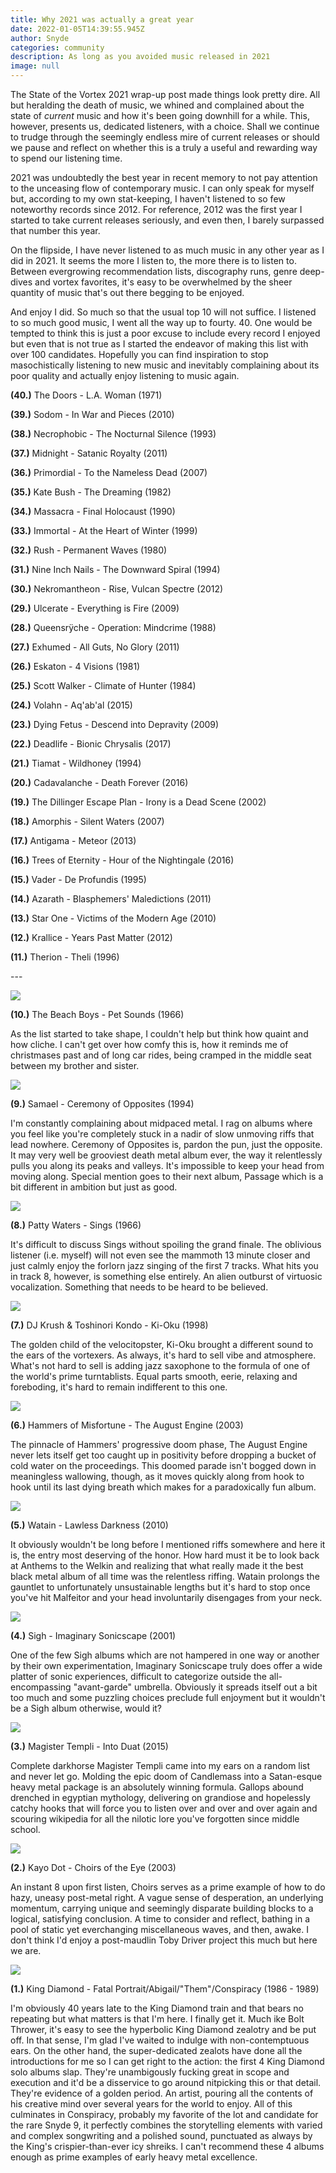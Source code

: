 ```yaml
---
title: Why 2021 was actually a great year
date: 2022-01-05T14:39:55.945Z
author: Snyde
categories: community
description: As long as you avoided music released in 2021
image: null
---
```

The State of the Vortex 2021 wrap-up post made things look pretty dire. All but heralding the death of music, we whined and complained about the state of *current* music and how it's been going downhill for a while. This, however, presents us, dedicated listeners, with a choice. Shall we continue to trudge through the seemingly endless mire of current releases or should we pause and reflect on whether this is a truly a useful and rewarding way to spend our listening time.

2021 was undoubtedly the best year in recent memory to not pay attention to the unceasing flow of contemporary music. I can only speak for myself but, according to my own stat-keeping, I haven't listened to so few noteworthy records since 2012. For reference, 2012 was the first year I started to take current releases seriously, and even then, I barely surpassed that number this year.

On the flipside, I have never listened to as much music in any other year as I did in 2021. It seems the more I listen to, the more there is to listen to. Between evergrowing recommendation lists, discography runs, genre deep-dives and vortex favorites, it's easy to be overwhelmed by the sheer quantity of music that's out there begging to be enjoyed.

And enjoy I did. So much so that the usual top 10 will not suffice. I listened to so much good music, I went all the way up to fourty. 40. One would be tempted to think this is just a poor excuse to include every record I enjoyed but even that is not true as I started the endeavor of making this list with over 100 candidates. Hopefully you can find inspiration to stop masochistically listening to new music and inevitably complaining about its poor quality and actually enjoy listening to music again.

**(40.)** The Doors - L.A. Woman (1971)

**(39.)** Sodom - In War and Pieces (2010)

**(38.)** Necrophobic - The Nocturnal Silence (1993)

**(37.)** Midnight - Satanic Royalty (2011)

**(36.)** Primordial - To the Nameless Dead (2007)

**(35.)** Kate Bush - The Dreaming (1982)

**(34.)** Massacra - Final Holocaust (1990)

**(33.)** Immortal - At the Heart of Winter (1999)

**(32.)** Rush - Permanent Waves (1980)

**(31.)** Nine Inch Nails - The Downward Spiral (1994)

**(30.)** Nekromantheon - Rise, Vulcan Spectre (2012)

**(29.)** Ulcerate - Everything is Fire (2009)

**(28.)** Queensrÿche - Operation: Mindcrime (1988)

**(27.)** Exhumed - All Guts, No Glory (2011)

**(26.)** Eskaton - 4 Visions (1981)

**(25.)** Scott Walker - Climate of Hunter (1984)

**(24.)** Volahn - Aq'ab'al (2015)

**(23.)** Dying Fetus - Descend into Depravity (2009)

**(22.)** Deadlife - Bionic Chrysalis (2017)

**(21.)** Tiamat - Wildhoney (1994)

**(20.)** Cadavalanche - Death Forever (2016)

**(19.)** The Dillinger Escape Plan - Irony is a Dead Scene (2002)

**(18.)** Amorphis - Silent Waters (2007)

**(17.)** Antigama - Meteor (2013)

**(16.)** Trees of Eternity - Hour of the Nightingale (2016)

**(15.)** Vader - De Profundis (1995)

**(14.)** Azarath - Blasphemers' Maledictions (2011)

**(13.)** Star One - Victims of the Modern Age (2010)

**(12.)** Krallice - Years Past Matter (2012)

**(11.)** Therion - Theli (1996)

\---

![](img/posts/petsounds.jpg)

**(10.)** The Beach Boys - Pet Sounds (1966)

As the list started to take shape, I couldn't help but think how quaint and how cliche. I can't get over how comfy this is, how it reminds me of christmases past and of long car rides, being cramped in the middle seat between my brother and sister.

![](img/posts/ceremonyofopposites.jpg)

**(9.)** Samael - Ceremony of Opposites (1994)

I'm constantly complaining about midpaced metal. I rag on albums where you feel like you're completely stuck in a nadir of slow unmoving riffs that lead nowhere. Ceremony of Opposites is, pardon the pun, just the opposite. It may very well be grooviest death metal album ever, the way it relentlessly pulls you along its peaks and valleys. It's impossible to keep your head from moving along. Special mention goes to their next album, Passage which is a bit different in ambition but just as good.

![](img/posts/sings.jpg)

**(8.)** Patty Waters - Sings (1966)

It's difficult to discuss Sings without spoiling the grand finale. The oblivious listener (i.e. myself) will not even see the mammoth 13 minute closer and just calmly enjoy the forlorn jazz singing of the first 7 tracks. What hits you in track 8, however, is something else entirely. An alien outburst of virtuosic vocalization. Something that needs to be heard to be believed.

![](img/posts/kioku.jpg)

**(7.)** DJ Krush & Toshinori Kondo - Ki-Oku (1998)

The golden child of the velocitopster, Ki-Oku brought a different sound to the ears of the vortexers. As always, it's hard to sell vibe and atmosphere. What's not hard to sell is adding jazz saxophone to the formula of one of the world's prime turntablists. Equal parts smooth, eerie, relaxing and foreboding, it's hard to remain indifferent to this one.

![](img/posts/augustengine.jpg)

**(6.)** Hammers of Misfortune - The August Engine (2003)

The pinnacle of Hammers' progressive doom phase, The August Engine never lets itself get too caught up in positivity before dropping a bucket of cold water on the proceedings. This doomed parade isn't bogged down in meaningless wallowing, though, as it moves quickly along from hook to hook until its last dying breath which makes for a paradoxically fun album.

![](img/posts/lawlessdarkness.jpg)

**(5.)** Watain - Lawless Darkness (2010)

It obviously wouldn't be long before I mentioned riffs somewhere and here it is, the entry most deserving of the honor. How hard must it be to look back at Anthems to the Welkin and realizing that what really made it the best black metal album of all time was the relentless riffing. Watain prolongs the gauntlet to unfortunately unsustainable lengths but it's hard to stop once you've hit Malfeitor and your head involuntarily disengages from your neck.

![](img/posts/imaginarysonicscape.jpg)

**(4.)** Sigh - Imaginary Sonicscape (2001)

One of the few Sigh albums which are not hampered in one way or another by their own experimentation, Imaginary Sonicscape truly does offer a wide platter of sonic experiences, difficult to categorize outside the all-encompassing "avant-garde" umbrella. Obviously it spreads itself out a bit too much and some puzzling choices preclude full enjoyment but it wouldn't be a Sigh album otherwise, would it?

![](img/posts/intoduat.jpg)

**(3.)** Magister Templi - Into Duat (2015)

Complete darkhorse Magister Templi came into my ears on a random list and never let go. Molding the epic doom of Candlemass into a Satan-esque heavy metal package is an absolutely winning formula. Gallops abound drenched in egyptian mythology, delivering on grandiose and hopelessly catchy hooks that will force you to listen over and over and over again and scouring wikipedia for all the nilotic lore you've forgotten since middle school. 

![](img/posts/choirsoftheeye.jpg)

**(2.)** Kayo Dot - Choirs of the Eye (2003)

An instant 8 upon first listen, Choirs serves as a prime example of how to do hazy, uneasy post-metal right. A vague sense of desperation, an underlying momentum, carrying unique and seemingly disparate building blocks to a logical, satisfying conclusion. A time to consider and reflect, bathing in a pool of static yet everchanging miscellaneous waves, and then, awake. I don't think I'd enjoy a post-maudlin Toby Driver project this much but here we are.

![](img/posts/kingdiamond.png)

**(1.)** King Diamond - Fatal Portrait/Abigail/"Them"/Conspiracy (1986 - 1989)

I'm obviously 40 years late to the King Diamond train and that bears no repeating but what matters is that I'm here. I finally get it. Much ike Bolt Thrower, it's easy to see the hyperbolic King Diamond zealotry and be put off. In that sense, I'm glad I've waited to indulge with non-contemptuous ears. On the other hand, the super-dedicated zealots have done all the introductions for me so I can get right to the action: the first 4 King Diamond solo albums slap. They're unambigously fucking great in scope and execution and it'd be a disservice to go around nitpicking this or that detail. They're evidence of a golden period. An artist, pouring all the contents of his creative mind over several years for the world to enjoy. All of this culminates in Conspiracy, probably my favorite of the lot and candidate for the rare Snyde 9, it perfectly combines the storytelling elements with varied and complex songwriting and a polished sound, punctuated as always by the King's crispier-than-ever icy shreiks. I can't recommend these 4 albums enough as prime examples of early heavy metal excellence.